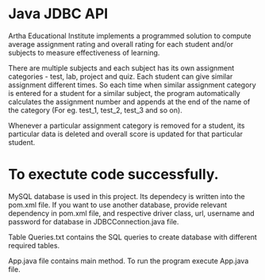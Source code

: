 # Java JDBC API

Artha Educational Institute implements a programmed solution to compute average assignment rating and overall rating for each student and/or subjects to measure effectiveness of learning.

There are multiple subjects and each subject has its own assignment categories - test, lab, project and quiz. Each student can give similar assignment different times. So each time when similar assignment category is entered for a student for a similar subject, the program automatically calculates the assignment number and appends at the end of the name of the category (For eg. test_1, test_2, test_3 and so on).

Whenever a particular assignment category is removed for a student, its particular data is deleted and overall score is updated for that particular student.

# To exectute code successfully.
MySQL database is used in this project. Its dependecy is written into the pom.xml file. If you want to use another database, provide relevant dependency in pom.xml file, and respective driver class, url, username and password for database in JDBCConnection.java file.

Table Queries.txt contains the SQL queries to create database with different required tables.

App.java file contains main method. To run the program execute App.java file.
